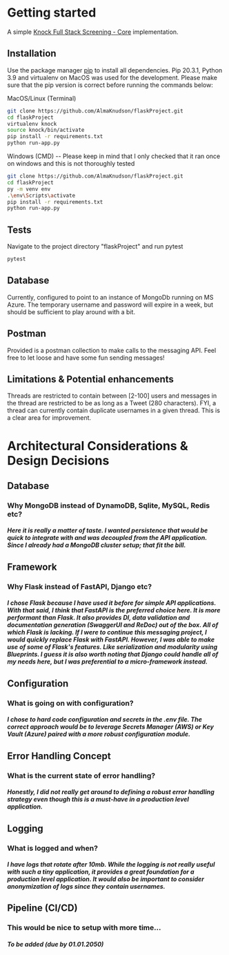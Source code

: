 # Getting started
A simple [Knock Full Stack Screening - Core](https://gist.github.com/marvincolgin/b348800b942d4d56e51e173b099b1e49#file-knock-screening-fullstack-md) implementation.

## Installation

Use the package manager [pip](https://pip.pypa.io/en/stable/) to install all dependencies.
Pip 20.3.1, Python 3.9 and virtualenv on MacOS was used for the development. Please make sure that the pip version is correct before running the commands below:

MacOS/Linux (Terminal)
```bash
git clone https://github.com/AlmaKnudson/flaskProject.git
cd flaskProject
virtualenv knock
source knock/bin/activate
pip install -r requirements.txt
python run-app.py
```

Windows (CMD) -- Please keep in mind that I only checked that it ran once on windows and this is not thoroughly tested
```bash
git clone https://github.com/AlmaKnudson/flaskProject.git
cd flaskProject
py -m venv env
.\env\Scripts\activate
pip install -r requirements.txt
python run-app.py
```

## Tests
Navigate to the project directory "flaskProject" and run pytest
```bash
pytest 
```

## Database
Currently, configured to point to an instance of MongoDb running on MS Azure. The temporary username and password will expire in a week, but should be sufficient to play around with a bit.

## Postman
Provided is a postman collection to make calls to the messaging API. Feel free to let loose and have some fun sending messages! 

## Limitations & Potential enhancements
Threads are restricted to contain between [2-100] users and messages in the thread are restricted to be as long as a Tweet (280 characters).
FYI, a thread can currently contain duplicate usernames in a given thread. This is a clear area for improvement.

# Architectural Considerations & Design Decisions
## Database
### Why MongoDB instead of DynamoDB, Sqlite, MySQL, Redis etc? 
##### Here it is really a matter of taste. I wanted persistence that would be quick to integrate with and was decoupled from the API application. Since I already had a MongoDB cluster setup; that fit the bill.

## Framework 
### Why Flask instead of FastAPI, Django etc?
##### I chose Flask because I have used it before for simple API applications. With that said, I think that FastAPI is the preferred choice here. It is more performant than Flask. It also provides DI, data validation and documentation generation (SwaggerUI and ReDoc) out of the box. All of which Flask is lacking. If I were to continue this messaging project, I would quickly replace Flask with FastAPI. However, I was able to make use of some of Flask's features. Like serialization and modularity using Blueprints. I guess it is also worth noting that Django could handle all of my needs here, but I was preferential to a micro-framework instead.

## Configuration
### What is going on with configuration?
##### I chose to hard code configuration and secrets in the .env file. The correct approach would be to leverage Secrets Manager (AWS) or Key Vault (Azure) paired with a more robust configuration module.

## Error Handling Concept
### What is the current state of error handling?
##### Honestly, I did not really get around to defining a robust error handling strategy even though this is a must-have in a production level application.

## Logging
### What is logged and when? 
##### I have logs that rotate after 10mb. While the logging is not really useful with such a tiny application, it provides a great foundation for a production level application. It would also be important to consider anonymization of logs since they contain usernames.

## Pipeline (CI/CD)
### This would be nice to setup with more time...
##### To be added (due by 01.01.2050)
